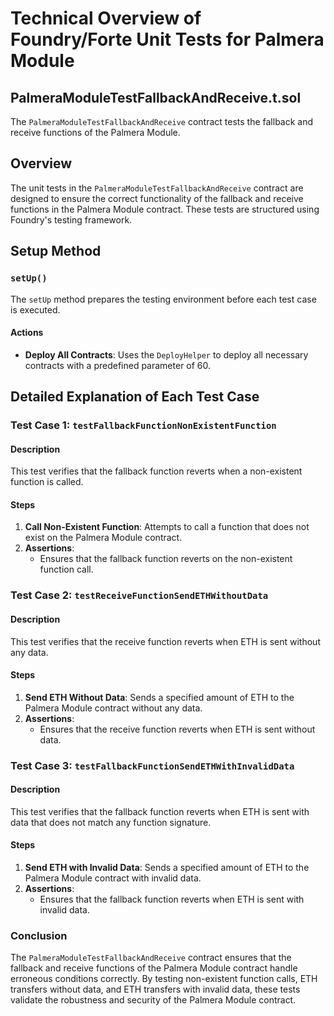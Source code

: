 
# Technical Overview of Foundry/Forte Unit Tests for Palmera Module

## PalmeraModuleTestFallbackAndReceive.t.sol

The `PalmeraModuleTestFallbackAndReceive` contract tests the fallback and receive functions of the Palmera Module.

## Overview

The unit tests in the `PalmeraModuleTestFallbackAndReceive` contract are designed to ensure the correct functionality of the fallback and receive functions in the Palmera Module contract. These tests are structured using Foundry's testing framework.

## Setup Method

### `setUp()`

The `setUp` method prepares the testing environment before each test case is executed.

#### Actions

- **Deploy All Contracts**: Uses the `DeployHelper` to deploy all necessary contracts with a predefined parameter of 60.

## Detailed Explanation of Each Test Case

### Test Case 1: `testFallbackFunctionNonExistentFunction`

#### Description

This test verifies that the fallback function reverts when a non-existent function is called.

#### Steps

1. **Call Non-Existent Function**: Attempts to call a function that does not exist on the Palmera Module contract.
2. **Assertions**: 
   - Ensures that the fallback function reverts on the non-existent function call.

### Test Case 2: `testReceiveFunctionSendETHWithoutData`

#### Description

This test verifies that the receive function reverts when ETH is sent without any data.

#### Steps

1. **Send ETH Without Data**: Sends a specified amount of ETH to the Palmera Module contract without any data.
2. **Assertions**: 
   - Ensures that the receive function reverts when ETH is sent without data.

### Test Case 3: `testFallbackFunctionSendETHWithInvalidData`

#### Description

This test verifies that the fallback function reverts when ETH is sent with data that does not match any function signature.

#### Steps

1. **Send ETH with Invalid Data**: Sends a specified amount of ETH to the Palmera Module contract with invalid data.
2. **Assertions**: 
   - Ensures that the fallback function reverts when ETH is sent with invalid data.

### Conclusion

The `PalmeraModuleTestFallbackAndReceive` contract ensures that the fallback and receive functions of the Palmera Module contract handle erroneous conditions correctly. By testing non-existent function calls, ETH transfers without data, and ETH transfers with invalid data, these tests validate the robustness and security of the Palmera Module contract.

